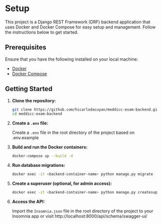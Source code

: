 # Setup

This project is a Django REST Framework (DRF) backend application that uses Docker and Docker Compose for easy setup and management. Follow the instructions below to get started.

## Prerequisites

Ensure that you have the following installed on your local machine:

- [Docker](https://docs.docker.com/get-docker/)
- [Docker Compose](https://docs.docker.com/compose/install/)

## Getting Started

1. **Clone the repository:**

   ```bash
   git clone https://github.com/hicarlodacuyan/meddicc-exam-backend.git   
   cd meddicc-exam-backend
   ```

2. **Create a `.env` file:**

   Create a `.env` file in the root directory of the project based on .env.example

3. **Build and run the Docker containers:**

   ```bash
   docker-compose up --build -d
   ```

4. **Run database migrations:**

   ```bash
   docker exec -it <backend-container-name> python manage.py migrate
   ```

5. **Create a superuser (optional, for admin access):**

   ```bash
   docker exec -it <backend-container-name> python manage.py createsuperuser
   ```

6. **Access the API:**

   Import the `Insomnia.json` file in the root directory of the project to your Insomnia app or visit http://localhost:8000/api/schema/swagger-ui/
   
